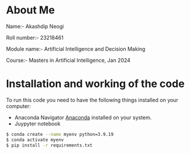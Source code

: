 # About Me
Name:- Akashdip Neogi

Roll number:- 23218461

Module name:- Artificial Intelligence and Decision Making

Course:- Masters in Artificial Intelligence, Jan 2024

# Installation and working of the code
To run this code you need to have the following things installed on your computer:
  * Anaconda Navigator
  [Anaconda](https://www.anaconda.com/products/distribution) installed on your system.
  * Juypyter notebook

```bash
$ conda create --name myenv python=3.9.19
$ conda activate myenv
$ pip install -r requirements.txt
```